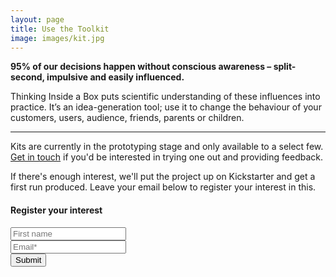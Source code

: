 ```yaml
---
layout: page
title: Use the Toolkit
image: images/kit.jpg
---
```


**95% of our decisions happen without conscious awareness – split-second, impulsive and easily influenced.**

Thinking Inside a Box puts scientific understanding of these influences into practice. It’s an idea-generation tool; use it to change the behaviour of your customers, users, audience, friends, parents or children.

---

Kits are currently in the prototyping stage and only available to a select few. [Get in touch](mailto:sam@stephenson.net) if you'd be interested in trying one out and providing feedback.

If there's enough interest, we'll put the project up on Kickstarter and get a first run produced. Leave your email below to register your interest in this.


<div id="mlb2-2290577" class="ml-subscribe-form ml-subscribe-form-2290577">
    <div class="ml-vertical-align-center">
        <div class="subscribe-form ml-block-success" style="display:none">
            <div class="form-section">
                <h4>Sign up for updates</h4>
                <p>Thank you! You have successfully subscribed to our newsletter.</p>
            </div>
        </div>
        <form class="ml-block-form" action="//app.mailerlite.com/webforms/submit/v5z1m8" data-code="v5z1m8" method="POST" target="_blank">
            <div class="subscribe-form">
                <div class="form-section">
                    <h4>Register your interest</h4>
                </div>
                <div class="form-section">
                    <div class="form-group ml-field-name">
                        <input type="text" name="fields[name]" class="form-control" placeholder="First name" value="">
                    </div>
                    <div class="form-group ml-field-email ml-validate-required ml-validate-email">
                        <input type="text" name="fields[email]" class="form-control" placeholder="Email*" value="">
                    </div>
                </div>
                <input type="hidden" name="ml-submit" value="1" />
                <button type="submit" class="primary gradient-on">
                    Submit
                </button>
                <button disabled="disabled" style="display: none;" type="button" class="loading gradient-on">
                    <img src="//static.mailerlite.com/images/rolling.gif" width="20" height="20" style="width: 20px; height: 20px;">
                </button>
            </div>
        </form>
        <script>
            function ml_webform_success_2290577() {
                jQuery('.ml-subscribe-form-2290577 .ml-block-success').show();
                jQuery('.ml-subscribe-form-2290577 .ml-block-form').hide();
            };
        </script>
    </div>
</div>
<script type="text/javascript" src="//static.mailerlite.com/js/w/webforms.min.js?v1b95327b4c33507fd28fe273ed09f436"></script>